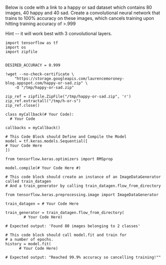 Below is code with a link to a happy or sad dataset which contains 80 images, 40 happy and 40 sad. 
Create a convolutional neural network that trains to 100% accuracy on these images,  which cancels training upon hitting training accuracy of >.999

Hint -- it will work best with 3 convolutional layers.


```
import tensorflow as tf
import os
import zipfile


DESIRED_ACCURACY = 0.999

!wget --no-check-certificate \
    "https://storage.googleapis.com/laurencemoroney-blog.appspot.com/happy-or-sad.zip" \
    -O "/tmp/happy-or-sad.zip"

zip_ref = zipfile.ZipFile("/tmp/happy-or-sad.zip", 'r')
zip_ref.extractall("/tmp/h-or-s")
zip_ref.close()

class myCallback(# Your Code):
  # Your Code

callbacks = myCallback()
```


```
# This Code Block should Define and Compile the Model
model = tf.keras.models.Sequential([
# Your Code Here
])

from tensorflow.keras.optimizers import RMSprop

model.compile(# Your Code Here #)
```


```
# This code block should create an instance of an ImageDataGenerator called train_datagen 
# And a train_generator by calling train_datagen.flow_from_directory

from tensorflow.keras.preprocessing.image import ImageDataGenerator

train_datagen = # Your Code Here

train_generator = train_datagen.flow_from_directory(
        # Your Code Here)

# Expected output: 'Found 80 images belonging to 2 classes'
```


```
# This code block should call model.fit and train for
# a number of epochs. 
history = model.fit(
      # Your Code Here)
    
# Expected output: "Reached 99.9% accuracy so cancelling training!""
```

